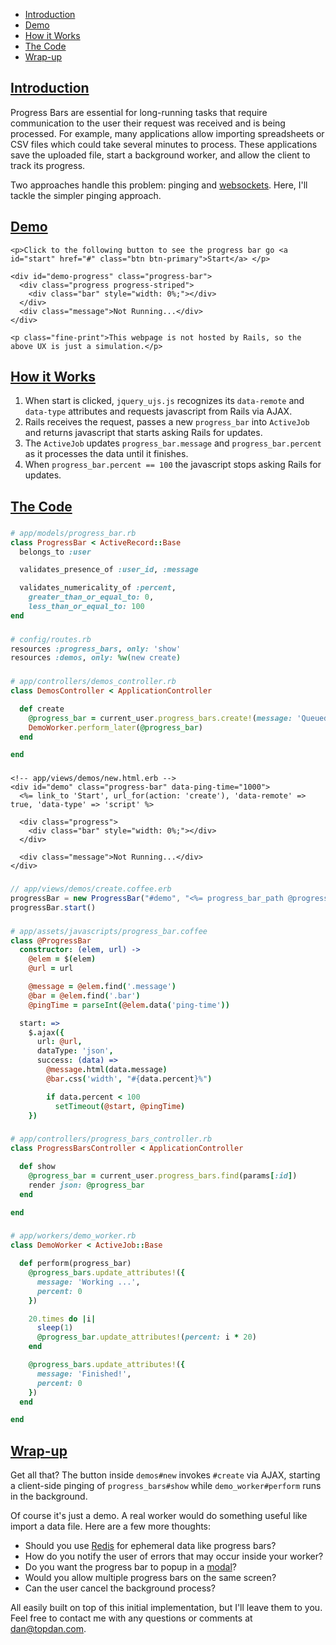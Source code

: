 * [Introduction](#introduction)
* [Demo](#demo)
* [How it Works](#how-it-works)
* [The Code](#the-code)
* [Wrap-up](#wrapup)

## [Introduction](#introduction)

Progress Bars are essential for long-running tasks that require communication to the user their request was received and is being processed. For example, many applications allow importing spreadsheets or CSV files which could take several minutes to process. These applications save the uploaded file, start a background worker, and allow the client to track its progress.

Two approaches handle this problem: pinging and [websockets](https://github.com/rails/actioncable). Here, I'll tackle the simpler pinging approach.

## [Demo](#demo)

```raw
<p>Click to the following button to see the progress bar go <a id="start" href="#" class="btn btn-primary">Start</a> </p>

<div id="demo-progress" class="progress-bar">
  <div class="progress progress-striped">
    <div class="bar" style="width: 0%;"></div>
  </div>
  <div class="message">Not Running...</div>
</div>

<p class="fine-print">This webpage is not hosted by Rails, so the above UX is just a simulation.</p>
```

## [How it Works](#how-it-works)

1. When start is clicked, `jquery_ujs.js` recognizes its `data-remote` and `data-type` attributes and requests javascript from Rails via AJAX.
2. Rails receives the request, passes a new `progress_bar` into `ActiveJob` and returns javascript that starts asking Rails for updates.
3. The `ActiveJob` updates `progress_bar.message` and `progress_bar.percent` as it processes the data until it finishes.
4. When `progress_bar.percent == 100` the javascript stops asking Rails for updates.

## [The Code](#the-code)

### [](#model)
```ruby
# app/models/progress_bar.rb
class ProgressBar < ActiveRecord::Base
  belongs_to :user

  validates_presence_of :user_id, :message

  validates_numericality_of :percent,
    greater_than_or_equal_to: 0,
    less_than_or_equal_to: 100
end
```

### [](#routes)
```ruby
# config/routes.rb
resources :progress_bars, only: 'show'
resources :demos, only: %w(new create)
```

### [](#demo-controller)
```ruby
# app/controllers/demos_controller.rb
class DemosController < ApplicationController

  def create
    @progress_bar = current_user.progress_bars.create!(message: 'Queued')
    DemoWorker.perform_later(@progress_bar)
  end

end
```

### [](#demo-new)
```erb
<!-- app/views/demos/new.html.erb -->
<div id="demo" class="progress-bar" data-ping-time="1000">
  <%= link_to 'Start', url_for(action: 'create'), 'data-remote' => true, 'data-type' => 'script' %>

  <div class="progress">
    <div class="bar" style="width: 0%;"></div>
  </div>

  <div class="message">Not Running...</div>
</div>
```

### [](#demo-create)
```javascript
// app/views/demos/create.coffee.erb
progressBar = new ProgressBar("#demo", "<%= progress_bar_path @progress_bar %>")
progressBar.start()
```

### [](#progress-bar)
```coffee
# app/assets/javascripts/progress_bar.coffee
class @ProgressBar
  constructor: (elem, url) ->
    @elem = $(elem)
    @url = url

    @message = @elem.find('.message')
    @bar = @elem.find('.bar')
    @pingTime = parseInt(@elem.data('ping-time'))

  start: =>
    $.ajax({
      url: @url,
      dataType: 'json',
      success: (data) =>
        @message.html(data.message)
        @bar.css('width', "#{data.percent}%")

        if data.percent < 100
          setTimeout(@start, @pingTime)
    })
```


### [](#progress-bars-controller)
```ruby
# app/controllers/progress_bars_controller.rb
class ProgressBarsController < ApplicationController

  def show
    @progress_bar = current_user.progress_bars.find(params[:id])
    render json: @progress_bar
  end

end
```

### [](#demo-worker)
```ruby
# app/workers/demo_worker.rb
class DemoWorker < ActiveJob::Base

  def perform(progress_bar)
    @progress_bars.update_attributes!({
      message: 'Working ...',
      percent: 0
    })

    20.times do |i|
      sleep(1)
      @progress_bar.update_attributes!(percent: i * 20)
    end

    @progress_bars.update_attributes!({
      message: 'Finished!',
      percent: 0
    })
  end

end
```

## [Wrap-up](#wrapup)

Get all that? The button inside `demos#new` invokes `#create` via AJAX, starting a client-side pinging of `progress_bars#show` while `demo_worker#perform` runs in the background.

Of course it's just a demo. A real worker would do something useful like import a data file. Here are a few more thoughts:

* Should you use [Redis](http://redis.io/) for ephemeral data like progress bars?
* How do you notify the user of errors that may occur inside your worker?
* Do you want the progress bar to popup in a [modal](http://www.w3schools.com/bootstrap/bootstrap_modal.asp)?
* Would you allow multiple progress bars on the same screen?
* Can the user cancel the background process?

All easily built on top of this initial implementation, but I'll leave them to you. Feel free to contact me with any questions or comments at [dan@topdan.com](mailto:dan@topdan.com).
